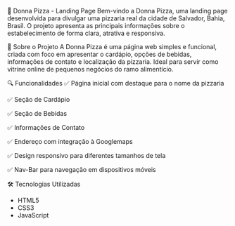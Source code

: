 🍕 Donna Pizza - Landing Page
Bem-vindo a Donna Pizza, uma landing page desenvolvida para divulgar uma pizzaria real da cidade de Salvador, Bahia, Brasil. O projeto apresenta as principais informações sobre o estabelecimento de forma clara, atrativa e responsiva.

📄 Sobre o Projeto
A Donna Pizza é uma página web simples e funcional, criada com foco em apresentar o cardápio, opções de bebidas, informações de contato e localização da pizzaria. Ideal para servir como vitrine online de pequenos negócios do ramo alimentício.

🔍 Funcionalidades
✅ Página inicial com destaque para o nome da pizzaria

✅ Seção de Cardápio

✅ Seção de Bebidas

✅ Informações de Contato

✅ Endereço com integração à Googlemaps

✅ Design responsivo para diferentes tamanhos de tela

✅ Nav-Bar para navegação em dispositivos móveis

🛠️ Tecnologias Utilizadas
- HTML5
- CSS3
- JavaScript
